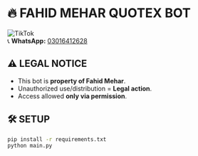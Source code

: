 # 🔥 FAHID MEHAR QUOTEX BOT  
![TikTok](https://img.shields.io/badge/TikTok-@fahidmeharcrypto-FF0050)  
📞 **WhatsApp:** [03016412628](https://wa.me/923016412628)  

## ⚠️ LEGAL NOTICE  
- This bot is **property of Fahid Mehar**.  
- Unauthorized use/distribution = **Legal action**.  
- Access allowed **only via permission**.  

## 🛠 SETUP  
```bash
pip install -r requirements.txt
python main.py
